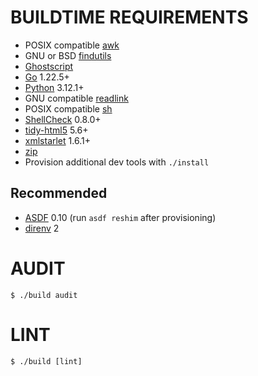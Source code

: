 # BUILDTIME REQUIREMENTS

* POSIX compatible [awk](https://pubs.opengroup.org/onlinepubs/9699919799/utilities/awk.html)
* GNU or BSD [findutils](https://en.wikipedia.org/wiki/Find_(Unix))
* [Ghostscript](https://www.ghostscript.com/)
* [Go](https://go.dev/) 1.22.5+
* [Python](https://www.python.org/) 3.12.1+
* GNU compatible [readlink](https://www.gnu.org/software/coreutils/manual/html_node/readlink-invocation.html)
* POSIX compatible [sh](https://pubs.opengroup.org/onlinepubs/9699919799/utilities/sh.html)
* [ShellCheck](https://www.shellcheck.net/) 0.8.0+
* [tidy-html5](https://github.com/htacg/tidy-html5) 5.6+
* [xmlstarlet](https://xmlstar.sourceforge.net/) 1.6.1+
* [zip](https://linux.die.net/man/1/zip)
* Provision additional dev tools with `./install`

## Recommended

* [ASDF](https://asdf-vm.com/) 0.10 (run `asdf reshim` after provisioning)
* [direnv](https://direnv.net/) 2

# AUDIT

```console
$ ./build audit
```

# LINT

```console
$ ./build [lint]
```
